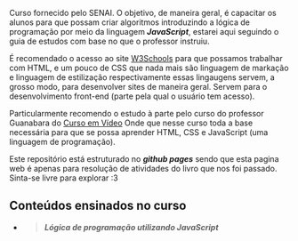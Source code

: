 Curso fornecido pelo SENAI. O objetivo, de maneira geral, é capacitar os alunos para que possam criar algoritmos introduzindo a lógica de programação por meio da linguagem ***JavaScript***, estarei aqui seguindo o guia de estudos com base no que o professor instruiu.

É recomendado o acesso ao site [W3Schools](https://www.w3schools.com/) para que possamos trabalhar com HTML, e um pouco de CSS que nada mais são linguagem de markação e linguagem de estilização respectivamente essas lingaugens servem, a grosso modo, para desenvolver sites de maneira geral. Servem para o desenvolvimento front-end (parte pela qual o usuário tem acesso).

Particularmente recomendo o estudo à parte pelo curso do professor Guanabara do [Curso em Vídeo](https://www.youtube.com/playlist?list=PLHz_AreHm4dkZ9-atkcmcBaMZdmLHft8n) Onde que nesse curso toda a base necessária para que se possa aprender HTML, CSS e JavaScript (uma linguagem de programação).

Este repositório está estruturado no ***github pages*** sendo que esta pagina web é apenas para resolução de atividades do livro que nos foi passado. Sinta-se livre para explorar :3

## Conteúdos ensinados no curso
- >***Lógica de programação utilizando JavaScript***
